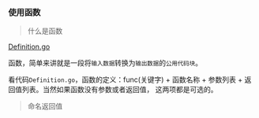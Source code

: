 ### 使用函数

> 什么是函数

[Definition.go](Definition.go)

函数，简单来讲就是一段将`输入数据`转换为`输出数据`的`公用代码块`。

看代码`Definition.go`，函数的定义：func(关键字) + 函数名称 + 参数列表 + 返回值列表。当然如果函数没有参数或者返回值，
这两项都是可选的。

> 命名返回值

